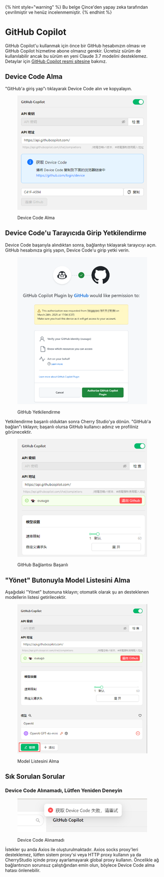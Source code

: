
{% hint style="warning" %}
Bu belge Çince'den yapay zeka tarafından çevrilmiştir ve henüz incelenmemiştir.
{% endhint %}

# GitHub Copilot

GitHub Copilot'u kullanmak için önce bir GitHub hesabınızın olması ve GitHub Copilot hizmetine abone olmanız gerekir. Ücretsiz sürüm de kullanılabilir ancak bu sürüm en yeni Claude 3.7 modelini desteklemez. Detaylar için [GitHub Copilot resmi sitesine](https://github.com/features/copilot) bakınız.

## Device Code Alma

"GitHub'a giriş yap"ı tıklayarak Device Code alın ve kopyalayın.

<figure><img src="../../.gitbook/assets/获取DeviceCode.png" alt="Device Code Alma Örnek Görsel"><figcaption><p>Device Code Alma</p></figcaption></figure>

## Device Code'u Tarayıcıda Girip Yetkilendirme

Device Code başarıyla alındıktan sonra, bağlantıyı tıklayarak tarayıcıyı açın. GitHub hesabınıza giriş yapın, Device Code'u girip yetki verin.

<figure><img src="../../.gitbook/assets/GitHub授权.png" alt="GitHub Yetkilendirme Örnek Görsel"><figcaption><p>GitHub Yetkilendirme</p></figcaption></figure>

Yetkilendirme başarılı olduktan sonra Cherry Studio'ya dönün. "GitHub'a bağlan"ı tıklayın; başarılı olursa GitHub kullanıcı adınız ve profiliniz görünecektir.

<figure><img src="../../.gitbook/assets/GitHub连接成功.png" alt="GitHub Bağlantısı Başarılı Örnek Görsel"><figcaption><p>GitHub Bağlantısı Başarılı</p></figcaption></figure>

## "Yönet" Butonuyla Model Listesini Alma

Aşağıdaki "Yönet" butonuna tıklayın; otomatik olarak şu an desteklenen modellerin listesi getirilecektir.

<figure><img src="../../.gitbook/assets/管理按钮获取模型列表.png" alt="Yönet Butonuyla Model Listesi Alma Örnek Görsel"><figcaption><p>Model Listesini Alma</p></figcaption></figure>

## Sık Sorulan Sorular

### Device Code Alınamadı, Lütfen Yeniden Deneyin

<figure><img src="../../.gitbook/assets/获取DeviceCode失败.png" alt="Device Code Alma Hatası Örnek Görsel"><figcaption><p>Device Code Alınamadı</p></figcaption></figure>

İstekler şu anda Axios ile oluşturulmaktadır. Axios socks proxy'leri desteklemez, lütfen sistem proxy'si veya HTTP proxy kullanın ya da CherryStudio içinde proxy ayarlamayarak global proxy kullanın. Öncelikle ağ bağlantınızın sorunsuz çalıştığından emin olun, böylece Device Code alma hatası önlenebilir.